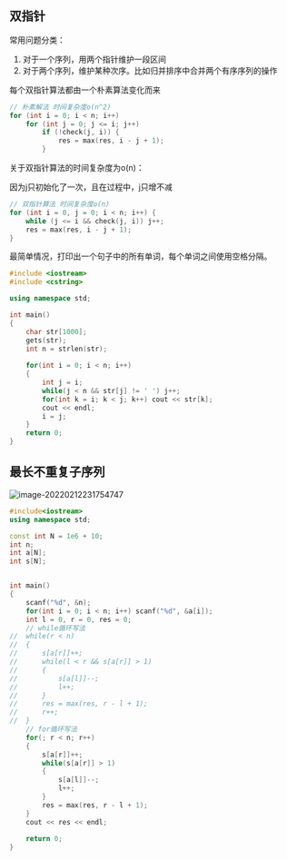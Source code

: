## 双指针

常用问题分类：

1. 对于一个序列，用两个指针维护一段区间
2. 对于两个序列，维护某种次序。比如归并排序中合并两个有序序列的操作

每个双指针算法都由一个朴素算法变化而来

```cpp
// 朴素解法 时间复杂度o(n^2)
for (int i = 0; i < n; i++)
    for (int j = 0; j <= i; j++)
        if (!check(j, i)) {
            res = max(res, i - j + 1);
        }
```

关于双指针算法的时间复杂度为o(n)：

因为j只初始化了一次，且在过程中，j只增不减

```cpp
// 双指针算法 时间复杂度o(n)
for (int i = 0, j = 0; i < n; i++) {
    while (j <= i && check(j, i)) j++;
    res = max(res, i - j + 1);
}
```

最简单情况，打印出一个句子中的所有单词，每个单词之间使用空格分隔。

```cpp
#include <iostream>
#include <cstring>

using namespace std;

int main()
{
	char str[1000];
	gets(str);
	int n = strlen(str);
	
	for(int i = 0; i < n; i++)
	{
		int j = i;
		while(j < n && str[j] != ' ') j++;
		for(int k = i; k < j; k++) cout << str[k];
		cout << endl;
		i = j;
	}
	return 0;
}
```

## 最长不重复子序列

![image-20220212231754747](http://static.codenote.xyz/20220212231754.png)

```cpp
#include<iostream>
using namespace std;

const int N = 1e6 + 10;
int n;
int a[N];
int s[N];


int main()
{
	scanf("%d", &n);
	for(int i = 0; i < n; i++) scanf("%d", &a[i]);
	int l = 0, r = 0, res = 0;
    // while循环写法
//	while(r < n)
//	{
//		s[a[r]]++;
//		while(l < r && s[a[r]] > 1)
//		{
//			s[a[l]]--;
//			l++;
//		}
//		res = max(res, r - l + 1);
//		r++;
//	}
    // for循环写法
	for(; r < n; r++)
	{
		s[a[r]]++;
		while(s[a[r]] > 1)
		{
			s[a[l]]--;
			l++;
		}
		res = max(res, r - l + 1);
	}
	cout << res << endl;
	
	return 0;
}
```

